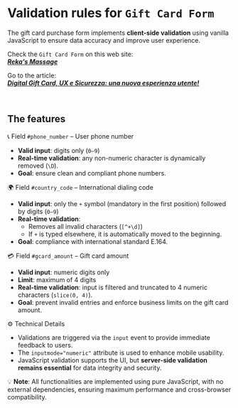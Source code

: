 # Validation rules for `Gift Card Form`
The gift card purchase form implements **client-side validation** using vanilla JavaScript to ensure data accuracy and improve user experience.

Check the `Gift Card Form` on this web site:<br>
<a href="https://www.rekasmassage.nl" target="_blank" rel="noopener noreferrer"><strong><i>Reka's Massage</i></strong></a>

Go to the article:<br>
<a href="https://www.linkedin.com/feed/update/urn:li:activity:7331971879450140673/" target="_blank" rel="noopener noreferrer"><strong><i>Digital Gift Card, UX e Sicurezza: una nuova esperienza utente!
</i></strong></a>

<!-- 
Problema:
GitHub rimuove o ignora l'attributo target="_blank" nei file .md, anche se uso un tag HTML come <a> nel Markdown. 
Questo accade perché GitHub utilizza un parser Markdown sicuro (come cmark-gfm) 
che filtra alcuni attributi ritenuti potenzialmente rischiosi.
-->

<br>

<h2>The features</h2>

📞 Field `#phone_number` – User phone number
- **Valid input**: digits only (`0–9`)
- **Real-time validation**: any non-numeric character is dynamically removed (`\D`).
- **Goal**: ensure clean and compliant phone numbers.


🌍 Field `#country_code` – International dialing code
- **Valid input**: only the `+` symbol (mandatory in the first position) followed by digits (`0–9`)
- **Real-time validation**:
  - Removes all invalid characters (`[^+\d]`)
  - If `+` is typed elsewhere, it is automatically moved to the beginning.
- **Goal**: compliance with international standard E.164.


💳 Field `#gcard_amount` – Gift card amount
- **Valid input**: numeric digits only
- **Limit**: maximum of 4 digits
- **Real-time validation**: input is filtered and truncated to 4 numeric characters (`slice(0, 4)`).
- **Goal**: prevent invalid entries and enforce business limits on the gift card amount.


⚙️ Technical Details
- Validations are triggered via the `input` event to provide immediate feedback to users.
- The `inputmode="numeric"` attribute is used to enhance mobile usability.
- JavaScript validation supports the UI, but **server-side validation remains essential** for data integrity and security.


💡 **Note**: All functionalities are implemented using pure JavaScript, with no external dependencies, ensuring maximum performance and cross-browser compatibility.